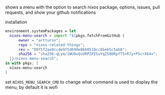 shows a menu with the option to search nixos package, options, issues, pull requests, and show your github notifications


installation

```nix
environment.systemPackages = let
  nixos-menu-search = import "${pkgs.fetchFromGitHub {
      owner = "artturin";
      repo = "nixos-related-things";
      rev = "80f5f2ae0ccde9f5d690e0660510cc8beb5c5ab8";
      sha256 = "sha256-qLym/iWUOoQsURPZPISuYqZ50DRpfT5+R7y+PScrX64=";
  }}/nixos-menu-search";
in with pkgs; [
  nixos-menu-search
]
```


set `NIXOS_MENU_SEARCH_CMD` to change what command is used to display the menu, by default it is wofi
